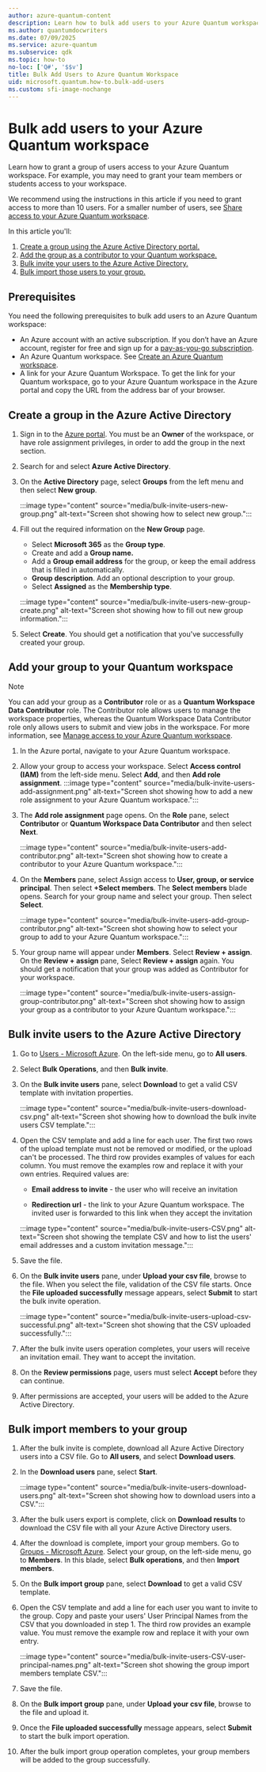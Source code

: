 ```yaml
---
author: azure-quantum-content
description: Learn how to bulk add users to your Azure Quantum workspace using a CSV file. This guide simplifies user management for large teams. 
ms.author: quantumdocwriters
ms.date: 07/09/2025
ms.service: azure-quantum
ms.subservice: qdk
ms.topic: how-to
no-loc: ['Q#', '$$v']
title: Bulk Add Users to Azure Quantum Workspace
uid: microsoft.quantum.how-to.bulk-add-users
ms.custom: sfi-image-nochange
---
```


# Bulk add users to your Azure Quantum workspace

Learn how to grant a group of users access to your Azure Quantum workspace. For example, you may need to grant your team members or students access to your workspace.

We recommend using the instructions in this article if you need to grant access to more than 10 users. For a smaller number of users, see [Share access to your Azure Quantum workspace](xref:microsoft.quantum.how-to.share-access-workspace).

In this article you'll:

1. [Create a group using the Azure Active Directory portal.](#create-a-group-in-the-azure-active-directory)
1. [Add the group as a contributor to your Quantum workspace.](#add-your-group-to-your-quantum-workspace)
1. [Bulk invite your users to the Azure Active Directory.](#bulk-invite-users-to-the-azure-active-directory)
1. [Bulk import those users to your group.](#bulk-import-members-to-your-group)

## Prerequisites

You need the following prerequisites to bulk add users to an Azure Quantum workspace:

- An Azure account with an active subscription. If you don’t have an Azure account, register for free and sign up for a [pay-as-you-go subscription](https://azure.microsoft.com/pricing/purchase-options/pay-as-you-go).
- An Azure Quantum workspace. See [Create an Azure Quantum workspace](xref:microsoft.quantum.how-to.workspace).
- A link for your Azure Quantum Workspace. To get the link for your Quantum workspace, go to your Azure Quantum workspace in the Azure portal and copy the URL from the address bar of your browser.

## Create a group in the Azure Active Directory

1. Sign in to the [Azure portal](https://portal.azure.com). You must be an **Owner** of the workspace, or have role assignment privileges, in order to add the group in the next section.

1. Search for and select **Azure Active Directory**.

1. On the **Active Directory** page, select **Groups** from the left menu and then select **New group**.

    :::image type="content" source="media/bulk-invite-users-new-group.png" alt-text="Screen shot showing how to select new group.":::

1. Fill out the required information on the **New Group** page.

    - Select **Microsoft 365** as the **Group type**.
    - Create and add a **Group name.** 
    - Add a **Group email address** for the group, or keep the email address that is filled in automatically.
    - **Group description**. Add an optional description to your group.
    - Select **Assigned** as the **Membership type**.

    :::image type="content" source="media/bulk-invite-users-new-group-create.png" alt-text="Screen shot showing how to fill out new group information.":::

1. Select **Create**. You should get a notification that you've successfully created your group.

## Add your group to your Quantum workspace

> [!NOTE]
> You can add your group as a **Contributor** role or as a **Quantum Workspace Data Contributor** role. The Contributor role allows users to manage the workspace properties, whereas the Quantum Workspace Data Contributor role only allows users to submit and view jobs in the workspace. For more information, see [Manage access to your Azure Quantum workspace](xref:microsoft.quantum.how-to.manage-workspace-access).

1. In the Azure portal, navigate to your Azure Quantum workspace.

1. Allow your group to access your workspace. Select **Access control (IAM)** from the left-side menu. Select **Add**, and then **Add role assignment**.
    :::image type="content" source="media/bulk-invite-users-add-assignment.png" alt-text="Screen shot showing how to add a new role assignment to your Azure Quantum workspace.":::

1. The **Add role assignment** page opens. On the **Role** pane, select **Contributor** or **Quantum Workspace Data Contributor** and then select **Next**. 

    :::image type="content" source="media/bulk-invite-users-add-contributor.png" alt-text="Screen shot showing how to create a contributor to your Azure Quantum workspace.":::

1. On the **Members** pane, select Assign access to **User, group, or service principal**. Then select **+Select members**. The **Select members** blade opens. Search for your group name and select your group. Then select **Select**.


    :::image type="content" source="media/bulk-invite-users-add-group-contributor.png" alt-text="Screen shot showing how to select your group to add to your Azure Quantum workspace.":::

1. Your group name will appear under **Members**. Select **Review + assign**. On the **Review + assign** pane, Select **Review + assign** again. You should get a notification that your group was added as Contributor for your workspace.

    :::image type="content" source="media/bulk-invite-users-assign-group-contributor.png" alt-text="Screen shot showing how to assign your group as a contributor to your Azure Quantum workspace.":::

## Bulk invite users to the Azure Active Directory

1. Go to [Users - Microsoft Azure](https://portal.azure.com/#blade/Microsoft_AAD_IAM/UsersManagementMenuBlade/MsGraphUsers). On the left-side menu, go to **All users**.

1. Select **Bulk Operations**, and then **Bulk invite**.

1. On the **Bulk invite users** pane, select **Download** to get a valid CSV template with invitation properties.
 
    :::image type="content" source="media/bulk-invite-users-download-csv.png" alt-text="Screen shot showing how to download the bulk invite users CSV template.":::

1. Open the CSV template and add a line for each user. The first two rows of the upload template must not be removed or modified, or the upload can't be processed. The third row provides examples of values for each column. You must remove the examples row and replace it with your own entries. Required values are:

    - **Email address to invite** - the user who will receive an invitation

    - **Redirection url** - the link to your Azure Quantum workspace. The invited user is forwarded to this link when they accept the invitation

    :::image type="content" source="media/bulk-invite-users-CSV.png" alt-text="Screen shot showing the template CSV and how to list the users' email addresses and a custom invitation message.":::

1. Save the file. 

1. On the **Bulk invite users** pane, under **Upload your csv file**, browse to the file. When you select the file, validation of the CSV file starts. Once the **File uploaded successfully** message appears, select **Submit** to start the bulk invite operation.

    :::image type="content" source="media/bulk-invite-users-upload-csv-successful.png" alt-text="Screen shot showing that the CSV uploaded successfully.":::

1. After the bulk invite users operation completes, your users will receive an invitation email. They want to accept the invitation.

1. On the **Review permissions** page, users must select **Accept** before they can continue.

1. After permissions are accepted, your users will be added to the Azure Active Directory.

## Bulk import members to your group

1. After the bulk invite is complete, download all Azure Active Directory users into a CSV file. Go to **All users**, and select **Download users**. 

1. In the **Download users** pane, select **Start**.

    :::image type="content" source="media/bulk-invite-users-download-users.png" alt-text="Screen shot showing how to download users into a CSV.":::
    
1. After the bulk users export is complete, click on **Download results** to download the CSV file with all your Azure Active Directory users.

1. After the download is complete, import your group members. Go to [Groups - Microsoft Azure](https://portal.azure.com/#blade/Microsoft_AAD_IAM/GroupsManagementMenuBlade/AllGroups). Select your group, on the left-side menu, go to **Members**. In this blade, select **Bulk operations**, and then **Import members**.

1. On the **Bulk import group** pane, select **Download** to get a valid CSV template.

1. Open the CSV template and add a line for each user you want to invite to the group. Copy and paste your users' User Principal Names from the CSV that you downloaded in step 1. The third row provides an example value. You must remove the example row and replace it with your own entry.

    :::image type="content" source="media/bulk-invite-users-CSV-user-principal-names.png" alt-text="Screen shot showing the group import members template CSV.":::

1. Save the file.

1. On the **Bulk import group** pane, under **Upload your csv file**, browse to the file and upload it.

1. Once the **File uploaded successfully** message appears, select **Submit** to start the bulk import operation.

1. After the bulk import group operation completes, your group members will be added to the group successfully.

